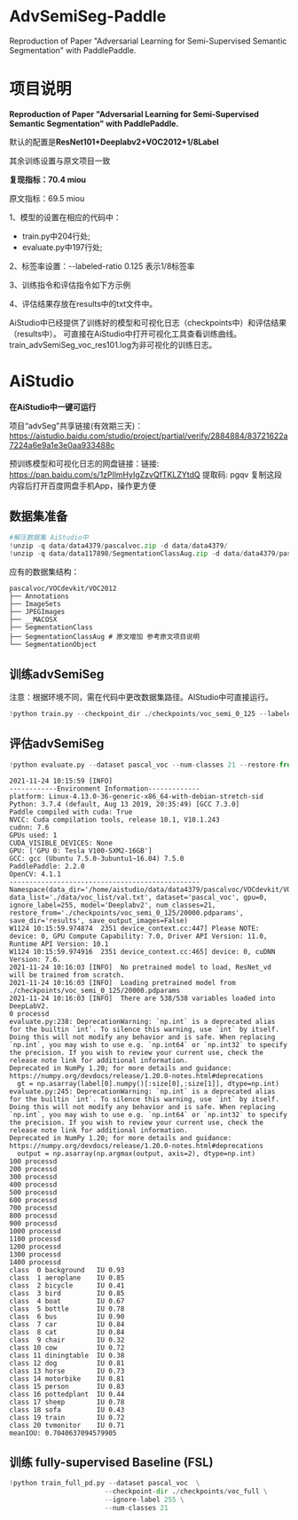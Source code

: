 # AdvSemiSeg-Paddle
Reproduction of Paper "Adversarial Learning for Semi-Supervised Semantic Segmentation" with PaddlePaddle.

# 项目说明

**Reproduction of Paper "Adversarial Learning for Semi-Supervised Semantic Segmentation" with PaddlePaddle.**

默认的配置是**ResNet101+Deeplabv2+VOC2012+1/8Label**

其余训练设置与原文项目一致


**复现指标：70.4 miou**

原文指标：69.5 miou


1、模型的设置在相应的代码中：
- train.py中204行处;
- evaluate.py中197行处;

2、标签率设置：--labeled-ratio 0.125 表示1/8标签率

3、训练指令和评估指令如下方示例

4、评估结果存放在results中的txt文件中。

AiStudio中已经提供了训练好的模型和可视化日志（checkpoints中）和评估结果（results中）。
可直接在AiStudio中打开可视化工具查看训练曲线。
train_advSemiSeg_voc_res101.log为非可视化的训练日志。

# AiStudio

**在AiStudio中一键可运行**

项目“advSeg”共享链接(有效期三天)：https://aistudio.baidu.com/studio/project/partial/verify/2884884/83721622a7224a6e9a1e3e0aa933488c

预训练模型和可视化日志的网盘链接：链接: https://pan.baidu.com/s/1zPllmHyIgZzvQfTKLZYtdQ 提取码: pgqv 复制这段内容后打开百度网盘手机App，操作更方便

## 数据集准备

```python
#解压数据集 AiStudio中
!unzip -q data/data4379/pascalvoc.zip -d data/data4379/
!unzip -q data/data117898/SegmentationClassAug.zip -d data/data4379/pascalvoc/VOCdevkit/VOC2012/
```

应有的数据集结构：
```
pascalvoc/VOCdevkit/VOC2012
├── Annotations
├── ImageSets
├── JPEGImages
├── __MACOSX
├── SegmentationClass
├── SegmentationClassAug # 原文增加 参考原文项目说明
└── SegmentationObject
```
## 训练advSemiSeg

注意：根据环境不同，需在代码中更改数据集路径。AIStudio中可直接运行。
```python
!python train.py --checkpoint_dir ./checkpoints/voc_semi_0_125 --labeled-ratio 0.125 --ignore-label 255 --num-classes 21 --use_vdl
```


## 评估advSemiSeg


```python
!python evaluate.py --dataset pascal_voc --num-classes 21 --restore-from ./checkpoints/voc_semi_0_125/20000.pdparams 
```

    2021-11-24 10:15:59 [INFO]	
    ------------Environment Information-------------
    platform: Linux-4.13.0-36-generic-x86_64-with-debian-stretch-sid
    Python: 3.7.4 (default, Aug 13 2019, 20:35:49) [GCC 7.3.0]
    Paddle compiled with cuda: True
    NVCC: Cuda compilation tools, release 10.1, V10.1.243
    cudnn: 7.6
    GPUs used: 1
    CUDA_VISIBLE_DEVICES: None
    GPU: ['GPU 0: Tesla V100-SXM2-16GB']
    GCC: gcc (Ubuntu 7.5.0-3ubuntu1~16.04) 7.5.0
    PaddlePaddle: 2.2.0
    OpenCV: 4.1.1
    ------------------------------------------------
    Namespace(data_dir='/home/aistudio/data/data4379/pascalvoc/VOCdevkit/VOC2012', data_list='./data/voc_list/val.txt', dataset='pascal_voc', gpu=0, ignore_label=255, model='Deeplabv2', num_classes=21, restore_from='./checkpoints/voc_semi_0_125/20000.pdparams', save_dir='results', save_output_images=False)
    W1124 10:15:59.974874  2351 device_context.cc:447] Please NOTE: device: 0, GPU Compute Capability: 7.0, Driver API Version: 11.0, Runtime API Version: 10.1
    W1124 10:15:59.974916  2351 device_context.cc:465] device: 0, cuDNN Version: 7.6.
    2021-11-24 10:16:03 [INFO]	No pretrained model to load, ResNet_vd will be trained from scratch.
    2021-11-24 10:16:03 [INFO]	Loading pretrained model from ./checkpoints/voc_semi_0_125/20000.pdparams
    2021-11-24 10:16:03 [INFO]	There are 538/538 variables loaded into DeepLabV2.
    0 processd
    evaluate.py:238: DeprecationWarning: `np.int` is a deprecated alias for the builtin `int`. To silence this warning, use `int` by itself. Doing this will not modify any behavior and is safe. When replacing `np.int`, you may wish to use e.g. `np.int64` or `np.int32` to specify the precision. If you wish to review your current use, check the release note link for additional information.
    Deprecated in NumPy 1.20; for more details and guidance: https://numpy.org/devdocs/release/1.20.0-notes.html#deprecations
      gt = np.asarray(label[0].numpy()[:size[0],:size[1]], dtype=np.int)
    evaluate.py:245: DeprecationWarning: `np.int` is a deprecated alias for the builtin `int`. To silence this warning, use `int` by itself. Doing this will not modify any behavior and is safe. When replacing `np.int`, you may wish to use e.g. `np.int64` or `np.int32` to specify the precision. If you wish to review your current use, check the release note link for additional information.
    Deprecated in NumPy 1.20; for more details and guidance: https://numpy.org/devdocs/release/1.20.0-notes.html#deprecations
      output = np.asarray(np.argmax(output, axis=2), dtype=np.int)
    100 processd
    200 processd
    300 processd
    400 processd
    500 processd
    600 processd
    700 processd
    800 processd
    900 processd
    1000 processd
    1100 processd
    1200 processd
    1300 processd
    1400 processd
    class  0 background   IU 0.93
    class  1 aeroplane    IU 0.85
    class  2 bicycle      IU 0.41
    class  3 bird         IU 0.85
    class  4 boat         IU 0.67
    class  5 bottle       IU 0.78
    class  6 bus          IU 0.90
    class  7 car          IU 0.84
    class  8 cat          IU 0.84
    class  9 chair        IU 0.32
    class 10 cow          IU 0.72
    class 11 diningtable  IU 0.38
    class 12 dog          IU 0.81
    class 13 horse        IU 0.73
    class 14 motorbike    IU 0.81
    class 15 person       IU 0.83
    class 16 pottedplant  IU 0.44
    class 17 sheep        IU 0.78
    class 18 sofa         IU 0.43
    class 19 train        IU 0.72
    class 20 tvmonitor    IU 0.71
    meanIOU: 0.7040637094579905
    


## 训练 fully-supervised Baseline (FSL)


```python
!python train_full_pd.py --dataset pascal_voc  \
                        --checkpoint-dir ./checkpoints/voc_full \
                        --ignore-label 255 \
                        --num-classes 21 
```
